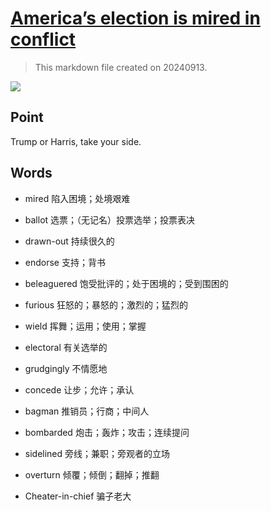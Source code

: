 # [America’s election is mired in conflict](https://archive.is/ywFf3)

> This markdown file created on 20240913.

![](https://archive.is/ywFf3/99eac7ebcf2676b6b05dcfb778493c612ff09675.avif)

## Point

Trump or Harris, take your side.

## Words

- mired 陷入困境；处境艰难
- ballot 选票；（无记名）投票选举；投票表决
- drawn-out 持续很久的
- endorse 支持；背书
- beleaguered 饱受批评的；处于困境的；受到围困的
- furious 狂怒的；暴怒的；激烈的；猛烈的
- wield 挥舞；运用；使用；掌握
- electoral 有关选举的

- grudgingly 不情愿地
- concede 让步；允许；承认
- bagman 推销员；行商；中间人
- bombarded 炮击；轰炸；攻击；连续提问
- sidelined 旁线；兼职；旁观者的立场
- overturn 倾覆；倾倒；翻掉；推翻
- Cheater-in-chief 骗子老大
